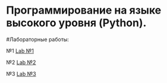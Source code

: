 # Программирование на языке высокого уровня (Python).

#Лабораторные работы:

№1 [Lab №1]()

№2 [Lab №2]()

№3 [Lab №3](/tesk_03_02.ipynb)
